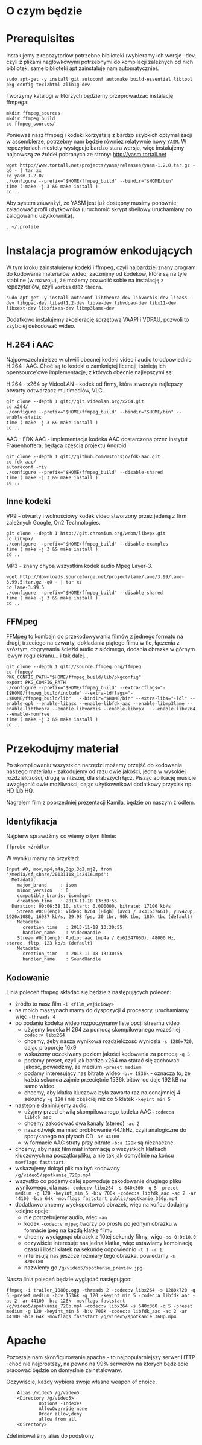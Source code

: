 O czym będzie
===============



Prerequisites
===============

Instalujemy z repozytoriów potrzebne biblioteki (wybieramy ich wersje -dev, czyli z plikami nagłówkowymi potrzebnymi do kompilacji zależnych od nich bibliotek, same biblioteki apt zainstaluje nam automatycznie).

    sudo apt-get -y install git autoconf automake build-essential libtool pkg-config texi2html zlib1g-dev

Tworzymy katalogi w którzych będziemy przeprowadzać instalację ffmpega:

    mkdir ffmpeg_sources
    mkdir ffmpeg_build
    cd ffmpeg_sources/

Ponieważ nasz ffmpeg i kodeki korzystają z bardzo szybkich optymalizacji w assemblerze, potrzebny nam będzie również relatywnie nowy `YASM`. W repozytoriach niestety występuje bardzo stara wersja, więc instalujemy najnowszą ze źródeł pobranych ze strony: http://yasm.tortall.net

    wget http://www.tortall.net/projects/yasm/releases/yasm-1.2.0.tar.gz -qO - | tar zx
    cd yasm-1.2.0/
    ./configure --prefix="$HOME/ffmpeg_build" --bindir="$HOME/bin"
    time ( make -j 3 && make install )
    cd ..

Aby system zauważył, że YASM jest już dostępny musimy ponownie załadować profil użytkownika (uruchomić skrypt shellowy uruchamiany po zalogowaniu użytkownika).

    . ~/.profile 

Instalacja programów enkodujących
===================================

W tym kroku zainstalujemy kodeki i ffmpeg, czyli najbardziej znany program do kodowania materiałów wideo, zacznijmy od kodeków, które są na tyle stabilne (w rozwoju), że możemy pozwolić sobie na instalację z repozytoriów, czyli `vorbis` oraz `theora`.

    sudo apt-get -y install autoconf libtheora-dev libvorbis-dev libass-dev libgpac-dev libsdl1.2-dev libva-dev libvdpau-dev libx11-dev libxext-dev libxfixes-dev libmp3lame-dev

Dodatkowo instalujemy akcelerację sprzętową VAAPI i VDPAU, pozwoli to szybciej dekodować wideo.

H.264 i AAC
-------------

Najpowszechniejsze w chwili obecnej kodeki video i audio to odpowiednio H.264 i AAC. Choć są to kodeki o zamkniętej licencji, istnieją ich opensource'owe implementacje, z których obecnie najlepszymi są:

H.264 - x264 by VideoLAN - kodek od firmy, która stworzyła najlepszy otwarty odtwarzacz multimediów, VLC.

    git clone --depth 1 git://git.videolan.org/x264.git
    cd x264/
    ./configure --prefix="$HOME/ffmpeg_build" --bindir="$HOME/bin" --enable-static
    time ( make -j 3 && make install )
    cd ..

AAC - FDK-AAC - implementacja kodeka AAC dostarczona przez instytut Frauenhoffera, będąca częścią projektu Android.

    git clone --depth 1 git://github.com/mstorsjo/fdk-aac.git
    cd fdk-aac/
    autoreconf -fiv
    ./configure --prefix="$HOME/ffmpeg_build" --disable-shared
    time ( make -j 3 && make install )
    cd ..

Inne kodeki
-------------

VP9 - otwarty i wolnościowy kodek video stworzony przez jedeną z firm zależnych Google, On2 Technologies.

    git clone --depth 1 http://git.chromium.org/webm/libvpx.git
    cd libvpx/
    ./configure --prefix="$HOME/ffmpeg_build" --disable-examples
    time ( make -j 3 && make install )
    cd ..

MP3 - znany chyba wszystkim kodek audio Mpeg Layer-3.

    wget http://downloads.sourceforge.net/project/lame/lame/3.99/lame-3.99.5.tar.gz -qO - | tar xz
    cd lame-3.99.5
    ./configure --prefix="$HOME/ffmpeg_build" --disable-shared
    time ( make -j 3 && make install )
    cd ..

FFMpeg
--------

FFMpeg to kombajn do przekodowywania filmów z jednego formatu na drugi, trzeciego na czwarty, dokładania piątego filmu w tle, łączenia z szóstym, dogrywania ścieżki audio z siódmego, dodania obrazka w górnym lewym rogu ekranu... i tak dalej... 

    git clone --depth 1 git://source.ffmpeg.org/ffmpeg
    cd ffmpeg/
    PKG_CONFIG_PATH="$HOME/ffmpeg_build/lib/pkgconfig"
    export PKG_CONFIG_PATH
    ./configure --prefix="$HOME/ffmpeg_build" --extra-cflags="-I$HOME/ffmpeg_build/include" --extra-ldflags="-L$HOME/ffmpeg_build/lib"   --bindir="$HOME/bin" --extra-libs="-ldl" --enable-gpl --enable-libass --enable-libfdk-aac --enable-libmp3lame --enable-libtheora --enable-libvorbis --enable-libvpx   --enable-libx264 --enable-nonfree
    time ( make -j 3 && make install )
    cd ..

Przekodujmy materiał
======================

Po skompilowaniu wszystkich narzędzi możemy przejść do kodowania naszego materiału - zakodujemy od razu dwie jakości, jedną w wysokiej rozdzielczości, drugą w niższej, dla słabszych łącz. Pisząc aplikację musicie uwzględnić dwie możliwości, dając użytkownikowi dodatkowy przycisk np. HD lub HQ.

Nagrałem film z poprzedniej prezentacji Kamila, będzie on naszym źródłem.

Identyfikacja
---------------

Najpierw sprawdźmy co wiemy o tym filmie:

    ffprobe <źródło>

W wyniku mamy na przykład:

    Input #0, mov,mp4,m4a,3gp,3g2,mj2, from '/media/sf_share/20131118_142416.mp4':
      Metadata:
        major_brand     : isom
        minor_version   : 0
        compatible_brands: isom3gp4
        creation_time   : 2013-11-18 13:30:55
      Duration: 00:06:38.10, start: 0.000000, bitrate: 17106 kb/s
        Stream #0:0(eng): Video: h264 (High) (avc1 / 0x31637661), yuv420p, 1920x1080, 16987 kb/s, 29.98 fps, 30 tbr, 90k tbn, 180k tbc (default)
        Metadata:
          creation_time   : 2013-11-18 13:30:55
          handler_name    : VideoHandle
        Stream #0:1(eng): Audio: aac (mp4a / 0x6134706D), 48000 Hz, stereo, fltp, 123 kb/s (default)
        Metadata:
          creation_time   : 2013-11-18 13:30:55
          handler_name    : SoundHandle

Kodowanie
-----------

Linia poleceń ffmpeg składać się będzie z następujących poleceń:

* źródło to nasz film `-i <film_wejściowy>`
* na moich maszynach mamy do dyspozycji 4 procesory, uruchamiamy więc `-threads 4`
* po podaniu kodeka wideo rozpoczynamy listę opcji streamu video
  - użyjemy kodeka H.264 za pomocą skompilowanego wcześniej `-codec:v libx264`
  - chcemy, żeby nasza wynikowa rozdzielczość wyniosła `-s 1280x720`, dając proporcje 16x9
  - wskażemy oczekiwany poziom jakości kodowania za pomocą `-q 5`
  - podamy preset, czyli jak bardzo x264 ma starać się zachować jakość, powiedzmy, że medium `-preset medium`
  - podamy interesujący nas bitrate wideo `-b:v 1536k` - oznacza to, że każda sekunda zajmie przeciętnie 1536k bitów, co daje 192 kB na samo wideo.
  - chcemy, aby klatka kluczowa była zawarta raz na conajmniej 4 sekundy `-g 120` i nie częściej niż co 5 klatek `-keyint_min 5` 
* następnie deniniujemy audio:
  - użyjmy przed chwilą skompilowanego kodeka AAC `-codec:a libfdk_aac`
  - chcemy zakodować dwa kanały (stereo) `-ac 2` 
  - nasz dźwięk ma mieć próbkowanie 44.1kHz, czyli analogiczne do spotykanego na płytach CD `-ar 44100` 
  - w formacie AAC straty przy bitrate `-b:a 128k` są nieznaczne. 
* chcemy, aby nasz film miał informację o wszystkich klatkach kluczowych na początku pliku, a nie tak jak domyślnie na końcu `-movflags faststart`.
* wskazujemy dokąd plik ma być kodowany `/g/video5/spotkanie_720p.mp4`
* wszystko co podamy dalej spowoduje zakodowanie drugiego pliku wynikowego, dla nas: `-codec:v libx264 -s 640x360 -q 5 -preset medium -g 120 -keyint_min 5 -b:v 700k -codec:a libfdk_aac -ac 2 -ar 44100 -b:a 64k -movflags faststart public/spotkanie_360p.mp4`
* dodatkowo chcemy wyeksportować obrazek, więc na końcu dodajmy kolejne opcje:
  - nie potrzebujemy audio, więc `-an`
  - kodek `-codec:v mjpeg` tworzy po prostu po jednym obrazku w formacie jpeg na każdą klatkę filmu
  - chcemy wyciągnąć obrazek z 10tej sekundy filmy, więc `-ss 0:0:10.0`
  - oczywiście interesuje nas jedna klatka, więc ustawiamy kombinację czasu i ilości klatek na sekundę odpowiednio `-t 1 -r 1`.
  - interesują nas jeszcze rozmiary tego obrazka, powiedzmy `-s 320x180`
  - nazwiemy go `/g/video5/spotkanie_preview.jpg`

Nasza linia poleceń będzie wyglądać następująco:

    ffmpeg -i trailer_1080p.ogg -threads 2 -codec:v libx264 -s 1280x720 -q 5 -preset medium -b:v 1536k -g 120 -keyint_min 5 -codec:a libfdk_aac -ac 2 -ar 44100 -b:a 128k -movflags faststart /g/video5/spotkanie_720p.mp4 -codec:v libx264 -s 640x360 -q 5 -preset medium -g 120 -keyint_min 5 -b:v 700k -codec:a libfdk_aac -ac 2 -ar 44100 -b:a 64k -movflags faststart /g/video5/spotkanie_360p.mp4

Apache
========

Pozostaje nam skonfigurowanie apache - to najpopularniejszy serwer HTTP i choć nie najprostszy, na pewno na 99% serwerów na których będziecie pracować będzie on domyślnie zainstalowany.

Oczywiście, każdy wybiera swoje własne weapon of choice.

        Alias /video5 /g/video5
        <Directory /g/video5>
                Options -Indexes
                AllowOverride none
                Order allow,deny
                allow from all
        <Directory>

Zdefiniowaliśmy alias do podstrony 
